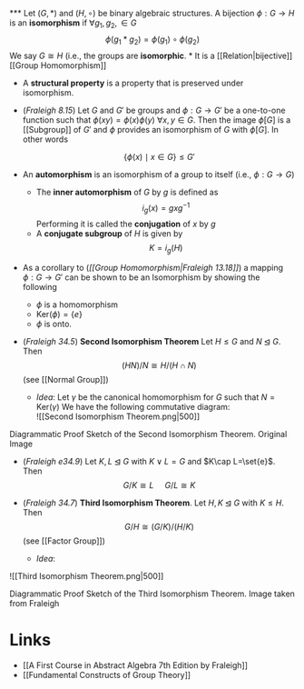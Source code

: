 *** Let $(G,\ast)$ and $(H,\circ)$ be binary algebraic structures. A bijection $\phi: G\to H$ is an **isomorphism** if $\forall g_1,g_2,\in G$ 
  $$
  \phi(g_1\ast g_2)=\phi(g_1)\circ \phi(g_2)
  $$
  We say $G\cong H$ (i.e., the groups are **isomorphic**.
	* It is a [[Relation|bijective]] [[Group Homomorphism]]

* A **structural property** is a property that is preserved under isomorphism.

* (*Fraleigh 8.15*) Let $G$ and $G'$ be groups and $\phi:G\to G'$ be a one-to-one function such that $\phi(xy) = \phi(x)\phi(y)$ $\forall x, y\in G$. Then the image $\phi[G]$ is a [[Subgroup]] of $G'$ and $\phi$ provides an isomorphism of $G$ with $\phi[G]$. In other words
  
  $$
  \{\phi(x) \mid x\in G\} \le G'
  $$

* An **automorphism** is an isomorphism of a group to itself (i.e., $\phi: G\to G$)
	* The **inner automorphism** of $G$ by $g$ is defined as 
	  $$
	  i_g(x)=gxg^{-1}
	  $$
	  Performing it is called the **conjugation** of $x$ by $g$
	*  A **conjugate subgroup** of $H$ is given by
	  $$
	  K=i_g(H)
	  $$

* As a corollary to (*[[Group Homomorphism|Fraleigh 13.18]]*) a mapping $\phi:G\to G'$ can be shown to be an Isomorphism by showing the following
	* $\phi$ is a homomorphism
	* $\text{Ker}(\phi) = \{e\}$
	* $\phi$ is onto.

* (*Fraleigh 34.5*) **Second Isomorphism Theorem**  Let $H\le G$ and $N\unlhd G$. Then 
  $$
  (HN)/N \cong H/(H\cap N)
  $$
  (see [[Normal Group]])
	* *Idea*: Let $\gamma$ be the canonical homomorphism for $G$ such that $N=\text{Ker}(\gamma)$ We have the following commutative diagram:  
![[Second Isomorphism Theorem.png|500]]
<figcaption> Diagrammatic Proof Sketch of the Second Isomorphism Theorem. Original Image</figcaption>

* (*Fraleigh e34.9*) Let $K,L\unlhd G$ with $K\vee L = G$ and $K\cap L=\set{e}$. Then 
  $$
  G/K\cong L \ \ \ \ \  G/L\cong K
  $$

* (*Fraleigh 34.7*) **Third Isomorphism Theorem**. Let $H,K\unlhd G$ with $K\le H$. Then 
  $$
  G/H \cong (G/K) / (H/K)
  $$
  (see [[Factor Group]]) 
	* *Idea*: 

![[Third Isomorphism Theorem.png|500]]
<figcaption> Diagrammatic Proof Sketch of the Third Isomorphism Theorem. Image taken from Fraleigh </figcaption>

# Links
* [[A First Course in Abstract Algebra 7th Edition by Fraleigh]]
* [[Fundamental Constructs of Group Theory]]